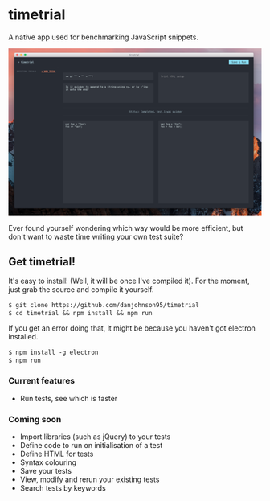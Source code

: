 # timetrial
A native app used for benchmarking JavaScript snippets.

![Screenshot](/screenshot.png)

Ever found yourself wondering which way would be more efficient, but don't want to waste time writing your own test suite?

## Get timetrial!

It's easy to install! (Well, it will be once I've compiled it).
For the moment, just grab the source and compile it yourself.

    $ git clone https://github.com/danjohnson95/timetrial
    $ cd timetrial && npm install && npm run
    
If you get an error doing that, it might be because you haven't got electron installed.

    $ npm install -g electron
    $ npm run
    
### Current features

- Run tests, see which is faster

### Coming soon

- Import libraries (such as jQuery) to your tests
- Define code to run on initialisation of a test
- Define HTML for tests
- Syntax colouring
- Save your tests
- View, modify and rerun your existing tests
- Search tests by keywords

